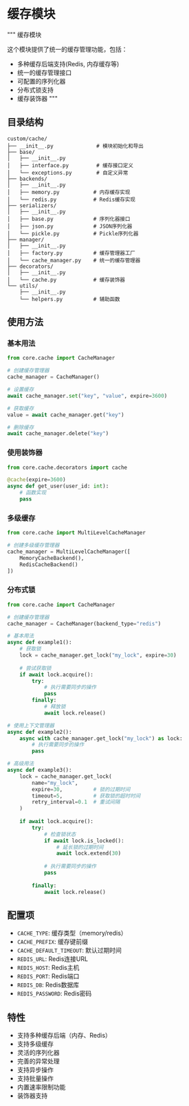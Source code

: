 # 缓存模块

"""
缓存模块

这个模块提供了统一的缓存管理功能，包括：
- 多种缓存后端支持(Redis, 内存缓存等)
- 统一的缓存管理接口
- 可配置的序列化器
- 分布式锁支持
- 缓存装饰器
"""

## 目录结构
```
custom/cache/
├── __init__.py              # 模块初始化和导出
├── base/
│   ├── __init__.py
│   ├── interface.py         # 缓存接口定义
│   └── exceptions.py        # 自定义异常
├── backends/
│   ├── __init__.py
│   ├── memory.py           # 内存缓存实现
│   └── redis.py            # Redis缓存实现
├── serializers/
│   ├── __init__.py
│   ├── base.py             # 序列化器接口
│   ├── json.py             # JSON序列化器
│   └── pickle.py           # Pickle序列化器
├── manager/
│   ├── __init__.py
│   ├── factory.py          # 缓存管理器工厂
│   └── cache_manager.py    # 统一的缓存管理器
├── decorators/
│   ├── __init__.py
│   └── cache.py            # 缓存装饰器
└── utils/
    ├── __init__.py
    └── helpers.py          # 辅助函数
```

## 使用方法

### 基本用法

```python
from core.cache import CacheManager

# 创建缓存管理器
cache_manager = CacheManager()

# 设置缓存
await cache_manager.set("key", "value", expire=3600)

# 获取缓存
value = await cache_manager.get("key")

# 删除缓存
await cache_manager.delete("key")
```

### 使用装饰器

```python
from core.cache.decorators import cache

@cache(expire=3600)
async def get_user(user_id: int):
    # 函数实现
    pass
```

### 多级缓存

```python
from core.cache import MultiLevelCacheManager

# 创建多级缓存管理器
cache_manager = MultiLevelCacheManager([
    MemoryCacheBackend(),
    RedisCacheBackend()
])
```

### 分布式锁

```python
from core.cache import CacheManager

# 创建缓存管理器
cache_manager = CacheManager(backend_type="redis")

# 基本用法
async def example1():
    # 获取锁
    lock = cache_manager.get_lock("my_lock", expire=30)
    
    # 尝试获取锁
    if await lock.acquire():
        try:
            # 执行需要同步的操作
            pass
        finally:
            # 释放锁
            await lock.release()

# 使用上下文管理器
async def example2():
    async with cache_manager.get_lock("my_lock") as lock:
        # 执行需要同步的操作
        pass

# 高级用法
async def example3():
    lock = cache_manager.get_lock(
        name="my_lock",
        expire=30,          # 锁的过期时间
        timeout=5,          # 获取锁的超时时间
        retry_interval=0.1  # 重试间隔
    )
    
    if await lock.acquire():
        try:
            # 检查锁状态
            if await lock.is_locked():
                # 延长锁的过期时间
                await lock.extend(30)
                
            # 执行需要同步的操作
            pass
            
        finally:
            await lock.release()
```

## 配置项

- `CACHE_TYPE`: 缓存类型（memory/redis）
- `CACHE_PREFIX`: 缓存键前缀
- `CACHE_DEFAULT_TIMEOUT`: 默认过期时间
- `REDIS_URL`: Redis连接URL
- `REDIS_HOST`: Redis主机
- `REDIS_PORT`: Redis端口
- `REDIS_DB`: Redis数据库
- `REDIS_PASSWORD`: Redis密码

## 特性

- 支持多种缓存后端（内存、Redis）
- 支持多级缓存
- 灵活的序列化器
- 完善的异常处理
- 支持异步操作
- 支持批量操作
- 内置速率限制功能
- 装饰器支持 